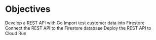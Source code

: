 
# Objectives



Develop a REST API with Go
Import test customer data into Firestore
Connect the REST API to the Firestore database
Deploy the REST API to Cloud Run
